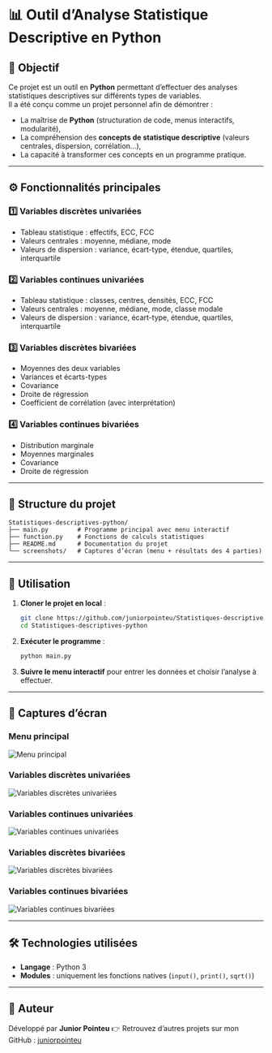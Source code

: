 
# 📊 Outil d’Analyse Statistique Descriptive en Python

## 🎯 Objectif

Ce projet est un outil en **Python** permettant d’effectuer des analyses statistiques descriptives sur différents types de variables.  
Il a été conçu comme un projet personnel afin de démontrer :

- La maîtrise de **Python** (structuration de code, menus interactifs, modularité),
- La compréhension des **concepts de statistique descriptive** (valeurs centrales, dispersion, corrélation…),
- La capacité à transformer ces concepts en un programme pratique.

---

## ⚙️ Fonctionnalités principales

### 1️⃣ Variables discrètes univariées

- Tableau statistique : effectifs, ECC, FCC  
- Valeurs centrales : moyenne, médiane, mode  
- Valeurs de dispersion : variance, écart-type, étendue, quartiles, interquartile  

### 2️⃣ Variables continues univariées

- Tableau statistique : classes, centres, densités, ECC, FCC  
- Valeurs centrales : moyenne, médiane, mode, classe modale  
- Valeurs de dispersion : variance, écart-type, étendue, quartiles, interquartile  

### 3️⃣ Variables discrètes bivariées

- Moyennes des deux variables  
- Variances et écarts-types  
- Covariance  
- Droite de régression  
- Coefficient de corrélation (avec interprétation)  

### 4️⃣ Variables continues bivariées

- Distribution marginale  
- Moyennes marginales  
- Covariance  
- Droite de régression  

---

## 📂 Structure du projet
```
Statistiques-descriptives-python/
├── main.py        # Programme principal avec menu interactif
├── function.py    # Fonctions de calculs statistiques
├── README.md      # Documentation du projet
└── screenshots/   # Captures d’écran (menu + résultats des 4 parties)
````

---

## 🚀 Utilisation

1. **Cloner le projet en local** :
   ```bash
   git clone https://github.com/juniorpointeu/Statistiques-descriptives-python.git
   cd Statistiques-descriptives-python
   ````

2. **Exécuter le programme** :
   ```bash
   python main.py
   ````

3. **Suivre le menu interactif** pour entrer les données et choisir l’analyse à effectuer.

---

## 📸 Captures d’écran

### Menu principal

![Menu principal](screenshots/principal.png)

### Variables discrètes univariées

![Variables discrètes univariées](screenshots/discretes_univariees.png)

### Variables continues univariées

![Variables continues univariées](screenshots/continues_univariees.png)

### Variables discrètes bivariées

![Variables discrètes bivariées](screenshots/discretes_bivariees.png)

### Variables continues bivariées

![Variables continues bivariées](screenshots/continues_bivariees.png)

---

## 🛠️ Technologies utilisées

* **Langage** : Python 3
* **Modules** : uniquement les fonctions natives (`input()`, `print()`, `sqrt()`)

---

## 👤 Auteur

Développé par **Junior Pointeu**
👉 Retrouvez d’autres projets sur mon GitHub : [juniorpointeu](https://github.com/juniorpointeu)



